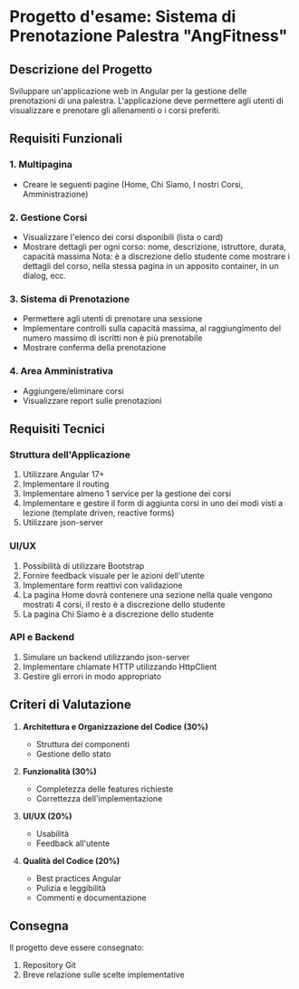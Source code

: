 # Progetto d'esame: Sistema di Prenotazione Palestra "AngFitness"

## Descrizione del Progetto
Sviluppare un'applicazione web in Angular per la gestione delle prenotazioni di una palestra. L'applicazione deve permettere agli utenti di visualizzare e prenotare gli allenamenti o i corsi preferiti.

## Requisiti Funzionali

### 1. Multipagina
- Creare le seguenti pagine (Home, Chi Siamo, I nostri Corsi, Amministrazione)

### 2. Gestione Corsi
- Visualizzare l'elenco dei corsi disponibili (lista o card)
- Mostrare dettagli per ogni corso: nome, descrizione, istruttore, durata, capacità massima 
Nota: è a discrezione dello studente come mostrare i dettagli del corso, nella stessa pagina in un apposito container, in un dialog, ecc. 

### 3. Sistema di Prenotazione
- Permettere agli utenti di prenotare una sessione
- Implementare controlli sulla capacità massima, al raggiungimento del numero massimo di iscritti non è più prenotabile
- Mostrare conferma della prenotazione

### 4. Area Amministrativa
- Aggiungere/eliminare corsi
- Visualizzare report sulle prenotazioni 

## Requisiti Tecnici

### Struttura dell'Applicazione
1. Utilizzare Angular 17+
2. Implementare il routing
3. Implementare almeno 1 service per la gestione dei corsi 
4. Implementare e gestire il form di aggiunta corsi in uno dei modi visti a lezione (template driven, reactive forms)
5. Utilizzare json-server 


### UI/UX
1. Possibilità di utilizzare Bootstrap
2. Fornire feedback visuale per le azioni dell'utente
3. Implementare form reattivi con validazione
4. La pagina Home dovrà contenere una sezione nella quale vengono mostrati 4 corsi, il resto è a discrezione dello studente
5. La pagina Chi Siamo è a discrezione dello studente


### API e Backend
1. Simulare un backend utilizzando json-server
2. Implementare chiamate HTTP utilizzando HttpClient
3. Gestire gli errori in modo appropriato

## Criteri di Valutazione

1. **Architettura e Organizzazione del Codice (30%)**
   - Struttura dei componenti
   - Gestione dello stato

2. **Funzionalità (30%)**
   - Completezza delle features richieste
   - Correttezza dell'implementazione

3. **UI/UX (20%)**
   - Usabilità
   - Feedback all'utente

4. **Qualità del Codice (20%)**
   - Best practices Angular
   - Pulizia e leggibilità
   - Commenti e documentazione

## Consegna

Il progetto deve essere consegnato:
1. Repository Git 
2. Breve relazione sulle scelte implementative